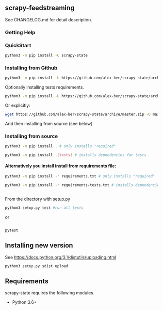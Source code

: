 ## scrapy-feedstreaming

See CHANGELOG.md for detail description.



### Getting Help


### QuickStart
```bash
python3 -m pip install -U scrapy-state
```


### Installing from Github

```bash
python3 -m pip install -U https://github.com/alex-ber/scrapy-state/archive/master.zip
```
Optionally installing tests requirements.

```bash
python3 -m pip install -U https://github.com/alex-ber/scrapy-state/archive/master.zip#egg=alex-ber-utils[tests]
```

Or explicitly:

```bash
wget https://github.com/alex-ber/scrapy-state/archive/master.zip -O master.zip; unzip master.zip; rm master.zip
```
And then installing from source (see below).


### Installing from source
```bash
python3 -m pip install . # only installs "required"
```
```bash
python3 -m pip install .[tests] # installs dependencies for tests
```

#### Alternatively you install install from requirements file:
```bash
python3 -m pip install -r requirements.txt # only installs "required"
```
```bash
python3 -m pip install -r requirements-tests.txt # installs dependencies for tests
```

##

From the directory with setup.py
```bash
python3 setup.py test #run all tests
```

or

```bash

pytest
```

## Installing new version
See https://docs.python.org/3.1/distutils/uploading.html 

```bash
python3 setup.py sdist upload
```

## Requirements


scrapy-state requires the following modules.

* Python 3.6+

